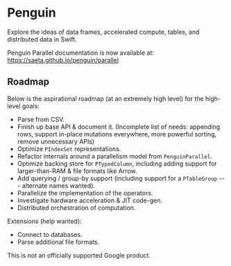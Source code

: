 # Penguin #

Explore the ideas of data frames, accelerated compute, tables, and
distributed data in Swift.

Penguin Parallel documentation is now available at: <https://saeta.github.io/penguin/parallel>

## Roadmap ##

Below is the aspirational roadmap (at an extremely high level) for the high-level goals:

 - Parse from CSV.
 - Finish up base API & document it. (Incomplete list of needs: appending rows, support in-place mutations everywhere, more powerful sorting, remove unnecessary APIs)
 - Optimize `PIndexSet` representations.
 - Refactor internals around a parallelism model from `PenguinParallel`.
 - Optimize backing store for `PTypedColumn`, including adding support for larger-than-RAM & file formats like Arrow.
 - Add querying / group-by support (including support for a `PTableGroup` --- alternate names wanted).
 - Parallelize the implementation of the operators.
 - Investigate hardware acceleration & JIT code-gen.
 - Distributed orchestration of computation.

Extensions (help wanted):
 - Connect to databases.
 - Parse additional file formats.

This is not an officially supported Google product.
